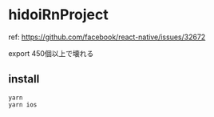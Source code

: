 # hidoiRnProject

ref: https://github.com/facebook/react-native/issues/32672

export 450個以上で壊れる

## install
```
yarn
yarn ios
```
